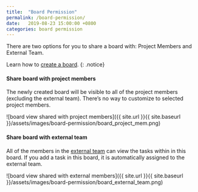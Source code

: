 ```yaml
---
title:  "Board Permission"
permalink: /board-permission/
date:   2019-08-23 15:00:00 +0800
categories: board permission
---
```

There are two options for you to share a board with: Project Members and External Team.

Learn how to [create a board](/guide/add-edit-board/). 
{: .notice}


#### Share board with project members 

The newly created board will be visible to all of the project members (excluding the external team). There’s no way to customize to selected project members. 

![board view shared with project members]({{ site.url }}{{ site.baseurl }}/assets/images/board-permission/board_project_mem.png)


#### Share board with external team

All of the members in the [external team](/guide/external-team/) can view the tasks within in this board. If you add a task in this board, it is automatically assigned to the external team. 

![board view shared with external members]({{ site.url }}{{ site.baseurl }}/assets/images/board-permission/board_external_team.png)

